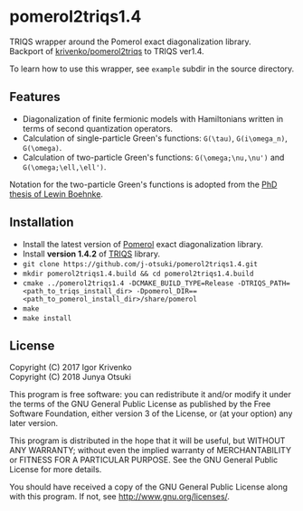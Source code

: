 pomerol2triqs1.4
================

TRIQS wrapper around the Pomerol exact diagonalization library.  
Backport of [krivenko/pomerol2triqs](https://github.com/krivenko/pomerol2triqs) to TRIQS ver1.4.

To learn how to use this wrapper, see `example` subdir in the source directory.

Features
--------

* Diagonalization of finite fermionic models with Hamiltonians written in terms of second quantization operators.
* Calculation of single-particle Green's functions: `G(\tau)`, `G(i\omega_n)`, `G(\omega)`.
* Calculation of two-particle Green's functions: `G(\omega;\nu,\nu')` and `G(\omega;\ell,\ell')`.

Notation for the two-particle Green's functions is adopted from the
[PhD thesis of Lewin Boehnke](http://ediss.sub.uni-hamburg.de/volltexte/2015/7325/pdf/Dissertation.pdf).

Installation
------------

- Install the latest version of [Pomerol](http://aeantipov.github.io/pomerol/) exact diagonalization library.
- Install **version 1.4.2** of [TRIQS](https://triqs.ipht.cnrs.fr/1.x/install.html) library.
- `git clone https://github.com/j-otsuki/pomerol2triqs1.4.git`
- `mkdir pomerol2triqs1.4.build && cd pomerol2triqs1.4.build`
- `cmake ../pomerol2triqs1.4 -DCMAKE_BUILD_TYPE=Release -DTRIQS_PATH=<path_to_triqs_install_dir> -Dpomerol_DIR==<path_to_pomerol_install_dir>/share/pomerol`
- `make`
- `make install`

License
-------

Copyright (C) 2017 Igor Krivenko  
Copyright (C) 2018 Junya Otsuki

This program is free software: you can redistribute it and/or modify
it under the terms of the GNU General Public License as published by
the Free Software Foundation, either version 3 of the License, or
(at your option) any later version.

This program is distributed in the hope that it will be useful,
but WITHOUT ANY WARRANTY; without even the implied warranty of
MERCHANTABILITY or FITNESS FOR A PARTICULAR PURPOSE.  See the
GNU General Public License for more details.

You should have received a copy of the GNU General Public License
along with this program.  If not, see <http://www.gnu.org/licenses/>.
